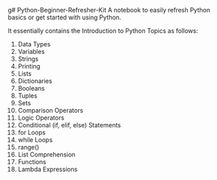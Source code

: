 g# Python-Beginner-Refresher-Kit
A notebook to easily refresh Python basics or get started with using Python.

It essentially contains the Introduction to Python Topics as follows:
1. Data Types
2. Variables
3. Strings
4. Printing
5. Lists
6. Dictionaries
7. Booleans
8. Tuples
9. Sets
10. Comparison Operators
11. Logic Operators
12. Conditional (if, elif, else) Statements
13. for Loops
14. while Loops
15. range()
16. List Comprehension
17. Functions
18. Lambda Expressions
